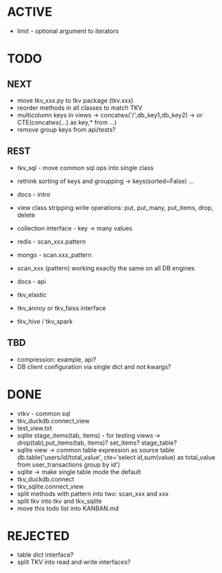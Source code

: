 # ACTIVE

- limit - optional argument to iterators


# TODO

## NEXT

- move tkv_xxx.py to tkv package (tkv.xxx)
- reorder methods in all classes to match TKV
- multicolumn keys in views -> concatws('/',db_key1,db_key2) -> or CTE(concatws(...) as key,\* from ...)
- remove group keys from api/tests?

## REST

- tkv_sql - move common sql ops into single class
- rethink sorting of keys and groupping -> keys(sorted=False) ...
- docs - intro
- view class stripping write operations: put, put_many, put_items, drop, delete
- collection interface - key -> many values
- redis - scan_xxx.pattern
- mongo - scan.xxx_pattern
- scan_xxx (pattern) working exactly the same on all DB engines

- docs - api
- tkv_elastic
- tkv_annoy or tkv_faiss interface
- tkv_hive / tkv_spark

## TBD

- compression: example, api?
- DB client configuration via single dict and not kwargs?


# DONE

- vtkv - common sql
- tkv_duckdb.connect_view
- test_view.txt
- sqlite stage_items(tab, items) - for testing views -> drop(tab),put_items(tab, items)? set_items? stage_table?
- sqlite view -> common table expression as source table db.table('users/id/total_value', cte='select id,sum(value) as total_value from user_transactions group by id')
- sqlite -> make single table mode the default
- tkv_duckdb.connect
- tkv_sqlite.connect_view
- split methods with pattern into two: scan_xxx and xxx
- split tkv into tkv and tkv_sqlite
- move this todo list into KANBAN.md


# REJECTED

- table dict interface?
- split TKV into read and write interfaces?
